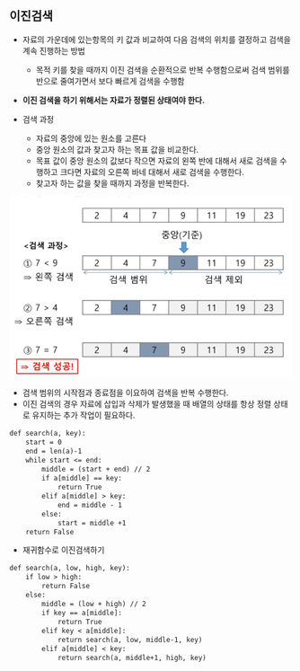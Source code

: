 ## 이진검색

+ 자료의 가운데에 있는항목의 키 값과 비교하여 다음 검색의 위치를 결정하고 검색을 계속 진행하는 방법
  + 목적 키를 찾을 때까지 이진 검색을 순환적으로 반복 수행함으로써 검색 범위를 반으로 줄여가면서 보다 빠르게 검색을 수행함
+ **이진 검색을 하기 위해서는 자료가 정렬된 상태여야 한다.**

+ 검색 과정
  + 자료의 중앙에 있는 원소를 고른다
  + 중앙 원소의 값과 찾고자 하는 목표 값을 비교한다.
  + 목표 값이 중앙 원소의 값보다 작으면 자료의 왼쪽 반에 대해서 새로 검색을 수행하고 크다면 자료의 오른쪽 바네 대해서 새로 검색을 수행한다.
  + 찾고자 하는 값을 찾을 때까지 과정을 반복한다.

![image-20211208175856282](04_이진검색.assets/image-20211208175856282.png)

+ 검색 범위의 시작점과 종료점을 이요하여 검색을 반복 수행한다.
+ 이진 검색의 경우 자료에 삽입과 삭제가 발생했을 때 배열의 상태를 항상 정렬 상태로 유지하는 추가 작업이 필요하다.

```
def search(a, key):
	start = 0
	end = len(a)-1
	while start <= end:
		middle = (start + end) // 2
		if a[middle] == key:
			return True
		elif a[middle] > key:
			end = middle - 1
		else:
			start = middle +1
	return False
```

+ 재귀함수로 이진검색하기

```
def search(a, low, high, key):
	if low > high:
		return False
	else:
		middle = (low + high) // 2
		if key == a[middle]:
			return True
		elif key < a[middle]:
			return search(a, low, middle-1, key)
		elif a[middle] < key:
			return search(a, middle+1, high, key)
```


